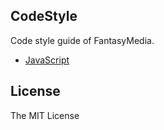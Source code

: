 CodeStyle
---

Code style guide of FantasyMedia.

- [JavaScript](JavaScript.md)

## License

The MIT License
